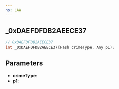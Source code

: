 ```yaml
---
ns: LAW
---
```

## _0xDAEFDFDB2AEECE37

```c
// 0xDAEFDFDB2AEECE37
int _0xDAEFDFDB2AEECE37(Hash crimeType, Any p1);
```

## Parameters
* **crimeType**:
* **p1**:
